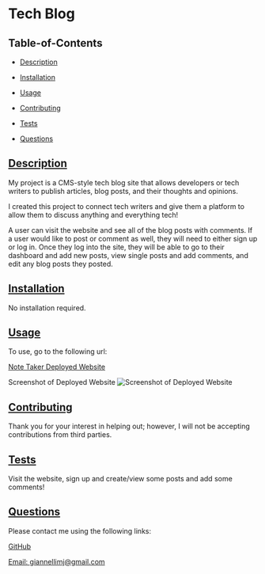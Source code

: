 
  # Tech Blog
  
   

  ## Table-of-Contents

  * [Description](#description)
  * [Installation](#installation)
  * [Usage](#usage)
   
  * [Contributing](#contributing)
  * [Tests](#tests)
  * [Questions](#questions)
  
  ## [Description](#table-of-contents)

  My project is a CMS-style tech blog site that allows developers or tech writers to publish articles, blog posts, and their thoughts and opinions. 

  I created this project to connect tech writers and give them a platform to allow them to discuss anything and everything tech!

  A user can visit the website and see all of the blog posts with comments. If a user would like to post or comment as well, they will need to either sign up or log in. Once they log into the site, they will be able to go to their dashboard and add new posts, view single posts and add comments, and edit any blog posts they posted. 

  ## [Installation](#table-of-contents)

  No installation required.

  ## [Usage](#table-of-contents)

  To use, go to the following url:

  [Note Taker Deployed Website](https://shrouded-escarpment-97500.herokuapp.com/)
  
  Screenshot of Deployed Website
  ![Screenshot of Deployed Website](public/assets/images/screenshot.png)
   

  ## [Contributing](#table-of-contents)
  
  
  Thank you for your interest in helping out; however, I will not be accepting contributions from third parties.
    

  ## [Tests](#table-of-contents)

  Visit the website, sign up and create/view some posts and add some comments!

  ## [Questions](#table-of-contents)

  Please contact me using the following links:

  [GitHub](https://github.com/mjgiannelli)

  [Email: giannellimj@gmail.com](mailto:giannellimj@gmail.com)